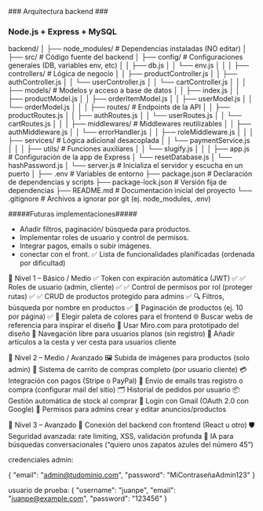 ### Arquitectura backend ###

### Node.js + Express + MySQL

backend/
│
├── node_modules/ # Dependencias instaladas (NO editar)
│
├── src/ # Código fuente del backend
│ ├── config/ # Configuraciones generales (DB, variables env, etc)
│ │ ├── db.js
│ │ └── env.js
│ │
│ ├── controllers/ # Lógica de negocio
│ │ ├── productController.js
│ │ ├── authController.js
│ │ └── userController.js
│ │ └── cartController.js
│ │
│ ├── models/ # Modelos y acceso a base de datos
│ │ ├── index.js
│ │ ├── productModel.js
│ │ ├── orderItemModel.js
│ │ ├── userModel.js
│ │ └── orderModel.js
│ │
│ ├── routes/ # Endpoints de la API
│ │ ├── productRoutes.js
│ │ ├── authRoutes.js
│ │ └── userRoutes.js
│ │ └── cartRoutes.js
│ │
│ ├── middlewares/ # Middlewares reutilizables
│ │ ├── authMiddleware.js
│ │ └── errorHandler.js
│ │ ├── roleMiddleware.js
│ │
│ ├── services/ # Lógica adicional desacoplada
│ │ └── paymentService.js
│ │
│ ├── utils/ # Funciones auxiliares
│ │ └── slugify.js
│ │
│ ├── app.js # Configuración de la app de Express
│ └── resetDatabase.js
│ └── hashPassword.js
│ └── server.js # Inicializa el servidor y escucha en un puerto
│
├── .env # Variables de entorno
├── package.json # Declaración de dependencias y scripts
├── package-lock.json # Versión fija de dependencias
├── README.md # Documentación inicial del proyecto
└── .gitignore # Archivos a ignorar por git (ej. node_modules, .env)

#####Futuras implementaciones#####

- Añadir filtros, paginación/ búsqueda para productos.
- Implementar roles de usuario y control de permisos.
- Integrar pagos, emails o subir imágenes.
- conectar con el front.
  ✅ Lista de funcionalidades planificadas (ordenada por dificultad)

🔹 Nivel 1 – Básico / Medio
✅ Token con expiración automática (JWT) ✅
✅ Roles de usuario (admin, cliente) ✅
✅ Control de permisos por rol (proteger rutas) ✅
✅ CRUD de productos protegido para admins ✅
🔍 Filtros, búsqueda por nombre en productos ✅
📄 Paginación de productos (ej. 10 por página) ✅
🎨 Elegir paleta de colores para el frontend
🌐 Buscar webs de referencia para inspirar el diseño
🧩 Usar Miro.com para prototipado del diseño
🛒 Navegación libre para usuarios planos (sin registro)
🛒 Añadir artículos a la cesta y ver cesta para usuarios cliente

🔸 Nivel 2 – Medio / Avanzado
🖼 Subida de imágenes para productos (solo admin)
🧺 Sistema de carrito de compras completo (por usuario cliente)
💳 Integración con pagos (Stripe o PayPal)
📧 Envío de emails tras registro o compra (configurar mail del sitio)
🗂 Historial de pedidos por usuario
📦 Gestión automática de stock al comprar
🔐 Login con Gmail (OAuth 2.0 con Google)
📝 Permisos para admins crear y editar anuncios/productos

🔺 Nivel 3 – Avanzado
🔗 Conexión del backend con frontend (React u otro)
🛡 Seguridad avanzada: rate limiting, XSS, validación profunda
🧠 IA para búsquedas conversacionales (“quiero unos zapatos azules del número 45”)

credenciales admin:

{
"email": "admin@tudominio.com",
"password": "MiContraseñaAdmin123"
}

usuario de prueba:
{
"username": "juanpe",
"email": "juanpe@example.com",
"password": "123456"
}
